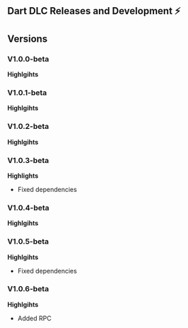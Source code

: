 ## Dart DLC Releases and Development ⚡

## Versions

### V1.0.0-beta

**Highlgihts**

### V1.0.1-beta

**Highlgihts**

### V1.0.2-beta

**Highlgihts**

### V1.0.3-beta

**Highlights**

- Fixed dependencies

### V1.0.4-beta

**Highlgihts**

### V1.0.5-beta

**Highlgihts**

- Fixed dependencies

### V1.0.6-beta

**Highlgihts**

- Added RPC
